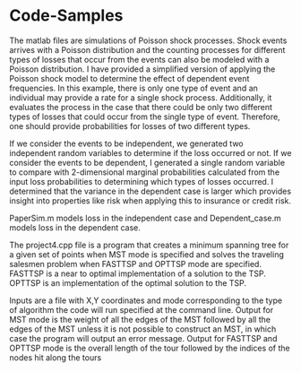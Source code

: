 # Code-Samples
The matlab files are simulations of Poisson shock processes. Shock events arrives with a Poisson distribution and the counting processes for different types of losses that occur from the events can also be modeled with a Poisson distribution. I have provided a simplified version of applying the Poisson shock model to determine the effect of dependent event frequencies. In this example, there is only one type of event and an individual may provide a rate for a single shock process.
Additionally, it evaluates the process in the case that there could be only two different types of losses that could occur from the single type of event. Therefore, one should provide probabilities for losses of two different types.

If we consider the events to be independent, we generated two independent random variables to determine if the loss occurred or not. If we consider the events to be dependent, I generated a single random variable to compare with 2-dimensional marginal probabilities calculated from the input loss probabilities to determining which types of losses occurred.
I determined that the variance in the dependent case is larger which provides insight into properties like risk when applying this to insurance or credit risk.

PaperSim.m models loss in the independent case and Dependent_case.m models loss in the dependent case.

The project4.cpp file is a program that creates a minimum spanning tree for a given set of points when MST mode is specified and solves the traveling salesmen problem when FASTTSP and OPTTSP mode are specified. FASTTSP is a near to optimal implementation of a solution to the TSP. OPTTSP is an implementation of the optimal solution to the TSP.

Inputs are a file with X,Y coordinates and mode corresponding to the type of algorithm the code will run specified at the command line.
Output for MST mode is the weight of all the edges of the MST followed by all the edges of the MST unless it is not possible to construct an MST, in which case the program will output an error message.
Output for FASTTSP and OPTTSP mode is the overall length of the tour followed by the indices of the nodes hit along the tours
